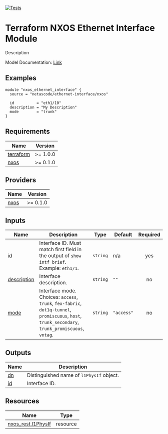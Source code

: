 <!-- BEGIN_TF_DOCS -->
[![Tests](https://github.com/netascode/terraform-nxos-ethernet-interface/actions/workflows/test.yml/badge.svg)](https://github.com/netascode/terraform-nxos-ethernet-interface/actions/workflows/test.yml)

# Terraform NXOS Ethernet Interface Module

Description

Model Documentation: [Link](https://developer.cisco.com/docs/cisco-nexus-3000-and-9000-series-nx-api-rest-sdk-user-guide-and-api-reference-release-9-3x/#!configuring-an-ethernet-interface)

## Examples

```hcl
module "nxos_ethernet_interface" {
  source = "netascode/ethernet-interface/nxos"

  id          = "eth1/10"
  description = "My Description"
  mode        = "trunk"
}

```

## Requirements

| Name | Version |
|------|---------|
| <a name="requirement_terraform"></a> [terraform](#requirement\_terraform) | >= 1.0.0 |
| <a name="requirement_nxos"></a> [nxos](#requirement\_nxos) | >= 0.1.0 |

## Providers

| Name | Version |
|------|---------|
| <a name="provider_nxos"></a> [nxos](#provider\_nxos) | >= 0.1.0 |

## Inputs

| Name | Description | Type | Default | Required |
|------|-------------|------|---------|:--------:|
| <a name="input_id"></a> [id](#input\_id) | Interface ID. Must match first field in the output of `show intf brief`. Example: `eth1/1`. | `string` | n/a | yes |
| <a name="input_description"></a> [description](#input\_description) | Interface description. | `string` | `""` | no |
| <a name="input_mode"></a> [mode](#input\_mode) | Interface mode. Choices: `access`, `trunk`, `fex-fabric`, `dot1q-tunnel`, `promiscuous`, `host`, `trunk_secondary`, `trunk_promiscuous`, `vntag`. | `string` | `"access"` | no |

## Outputs

| Name | Description |
|------|-------------|
| <a name="output_dn"></a> [dn](#output\_dn) | Distinguished name of `l1PhysIf` object. |
| <a name="output_id"></a> [id](#output\_id) | Interface ID. |

## Resources

| Name | Type |
|------|------|
| [nxos_rest.l1PhysIf](https://registry.terraform.io/providers/netascode/nxos/latest/docs/resources/rest) | resource |
<!-- END_TF_DOCS -->